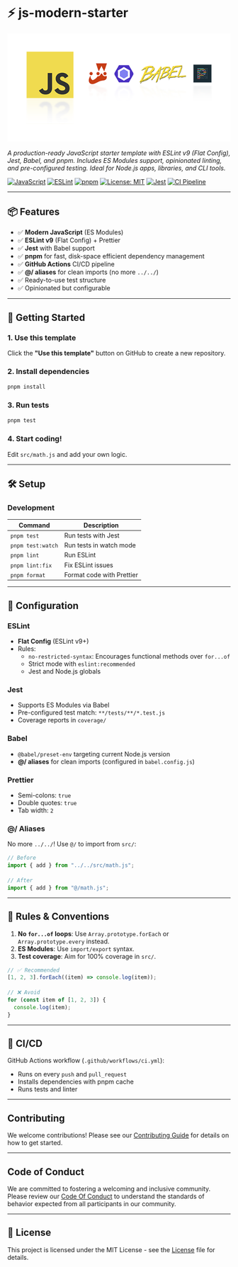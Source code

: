 # ⚡ js-modern-starter

<div align="center"><img src="./docs/images/stack-logos.png" alt="Modern JavaScript Stack : JavaScript, ESLint, pnpm, Babel, Jest" /></div>

_A production-ready JavaScript starter template with ESLint v9 (Flat Config), Jest, Babel, and pnpm. Includes ES Modules support, opinionated linting, and pre-configured testing. Ideal for Node.js apps, libraries, and CLI tools._

[![JavaScript](https://img.shields.io/badge/JavaScript-ESModules-yellow)](https://developer.mozilla.org/en-US/docs/Web/JavaScript/Guide/Modules)
[![ESLint](https://img.shields.io/badge/ESLint-v9-4B32C3)](https://eslint.org/)
[![pnpm](https://img.shields.io/badge/pnpm-%3E%3D7.0-orange)](https://pnpm.io/)
[![License: MIT](https://img.shields.io/badge/License-MIT-blue.svg)](https://opensource.org/licenses/MIT)
[![Jest](https://img.shields.io/badge/Jest-Tested-success)](https://jestjs.io/)
[![CI Pipeline](https://github.com/oclcode/js-modern-starter/actions/workflows/ci.yml/badge.svg)](https://github.com/oclcode/js-modern-starter/actions/workflows/ci.yml)

---

## 📦 Features

- ✅ **Modern JavaScript** (ES Modules)
- ✅ **ESLint v9** (Flat Config) + Prettier
- ✅ **Jest** with Babel support
- ✅ **pnpm** for fast, disk-space efficient dependency management
- ✅ **GitHub Actions** CI/CD pipeline
- ✅ **@/ aliases** for clean imports (no more `../../`)
- ✅ Ready-to-use test structure
- ✅ Opinionated but configurable

---

## 🚀 Getting Started

### 1. Use this template

Click the **"Use this template"** button on GitHub to create a new repository.

### 2. Install dependencies

```bash
pnpm install
```

### 3. Run tests

```bash
pnpm test
```

### 4. Start coding!

Edit `src/math.js` and add your own logic.

---

## 🛠 Setup

### Development

| Command           | Description               |
| ----------------- | ------------------------- |
| `pnpm test`       | Run tests with Jest       |
| `pnpm test:watch` | Run tests in watch mode   |
| `pnpm lint`       | Run ESLint                |
| `pnpm lint:fix`   | Fix ESLint issues         |
| `pnpm format`     | Format code with Prettier |

---

## 🔧 Configuration

### ESLint

- **Flat Config** (ESLint v9+)
- Rules:
  - `no-restricted-syntax`: Encourages functional methods over `for...of`
  - Strict mode with `eslint:recommended`
  - Jest and Node.js globals

### Jest

- Supports ES Modules via Babel
- Pre-configured test match: `**/tests/**/*.test.js`
- Coverage reports in `coverage/`

### Babel

- `@babel/preset-env` targeting current Node.js version
- **@/ aliases** for clean imports (configured in `babel.config.js`)

### Prettier

- Semi-colons: `true`
- Double quotes: `true`
- Tab width: `2`

### @/ Aliases

No more `../../`! Use `@/` to import from `src/`:

```javascript
// Before
import { add } from "../../src/math.js";

// After
import { add } from "@/math.js";
```

---

## 📝 Rules & Conventions

1. **No `for...of` loops**: Use `Array.prototype.forEach` or `Array.prototype.every` instead.
2. **ES Modules**: Use `import/export` syntax.
3. **Test coverage**: Aim for 100% coverage in `src/`.

```javascript
// ✅ Recommended
[1, 2, 3].forEach((item) => console.log(item));

// ❌ Avoid
for (const item of [1, 2, 3]) {
  console.log(item);
}
```

---

## 🔄 CI/CD

GitHub Actions workflow (`.github/workflows/ci.yml`):

- Runs on every `push` and `pull_request`
- Installs dependencies with pnpm cache
- Runs tests and linter

---

## Contributing

We welcome contributions! Please see our [Contributing Guide](CONTRIBUTING.md) for details on how to get started.

---

## Code of Conduct

We are committed to fostering a welcoming and inclusive community. Please review our [Code Of Conduct](CODE_OF_CONDUCT.md) to understand the standards of behavior expected from all participants in our community.

---

## 📄 License

This project is licensed under the MIT License - see the [License](LICENSE.md) file for details.
